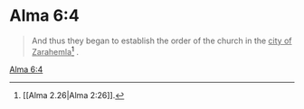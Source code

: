 # Alma 6:4

> And thus they began to establish the order of the church in the <u>city of Zarahemla</u>[^a] .

[Alma 6:4](https://www.churchofjesuschrist.org/study/scriptures/bofm/alma/6?lang=eng&id=p4#p4)


[^a]: [[Alma 2.26|Alma 2:26]].  
